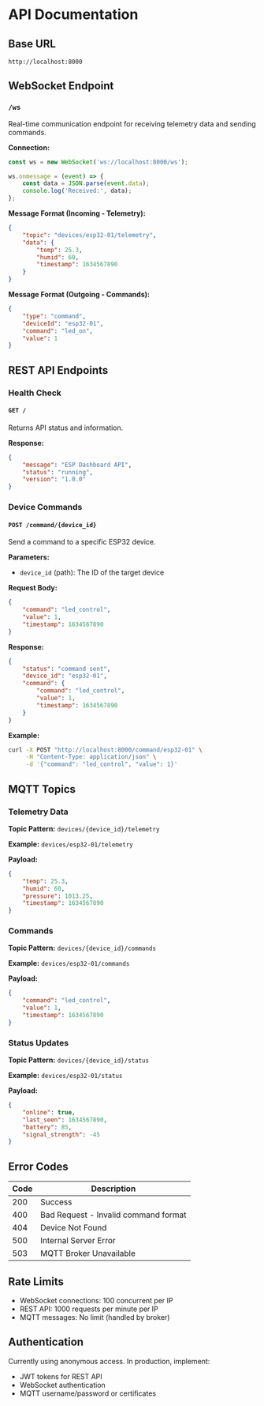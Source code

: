 # API Documentation

## Base URL
```
http://localhost:8000
```

## WebSocket Endpoint

### `/ws`
Real-time communication endpoint for receiving telemetry data and sending commands.

**Connection:**
```javascript
const ws = new WebSocket('ws://localhost:8000/ws');

ws.onmessage = (event) => {
    const data = JSON.parse(event.data);
    console.log('Received:', data);
};
```

**Message Format (Incoming - Telemetry):**
```json
{
    "topic": "devices/esp32-01/telemetry",
    "data": {
        "temp": 25.3,
        "humid": 60,
        "timestamp": 1634567890
    }
}
```

**Message Format (Outgoing - Commands):**
```json
{
    "type": "command",
    "deviceId": "esp32-01",
    "command": "led_on",
    "value": 1
}
```

## REST API Endpoints

### Health Check

#### `GET /`
Returns API status and information.

**Response:**
```json
{
    "message": "ESP Dashboard API",
    "status": "running",
    "version": "1.0.0"
}
```

### Device Commands

#### `POST /command/{device_id}`
Send a command to a specific ESP32 device.

**Parameters:**
- `device_id` (path): The ID of the target device

**Request Body:**
```json
{
    "command": "led_control",
    "value": 1,
    "timestamp": 1634567890
}
```

**Response:**
```json
{
    "status": "command sent",
    "device_id": "esp32-01",
    "command": {
        "command": "led_control",
        "value": 1,
        "timestamp": 1634567890
    }
}
```

**Example:**
```bash
curl -X POST "http://localhost:8000/command/esp32-01" \
     -H "Content-Type: application/json" \
     -d '{"command": "led_control", "value": 1}'
```

## MQTT Topics

### Telemetry Data
**Topic Pattern:** `devices/{device_id}/telemetry`

**Example:** `devices/esp32-01/telemetry`

**Payload:**
```json
{
    "temp": 25.3,
    "humid": 60,
    "pressure": 1013.25,
    "timestamp": 1634567890
}
```

### Commands
**Topic Pattern:** `devices/{device_id}/commands`

**Example:** `devices/esp32-01/commands`

**Payload:**
```json
{
    "command": "led_control",
    "value": 1,
    "timestamp": 1634567890
}
```

### Status Updates
**Topic Pattern:** `devices/{device_id}/status`

**Example:** `devices/esp32-01/status`

**Payload:**
```json
{
    "online": true,
    "last_seen": 1634567890,
    "battery": 85,
    "signal_strength": -45
}
```

## Error Codes

| Code | Description |
|------|-------------|
| 200  | Success |
| 400  | Bad Request - Invalid command format |
| 404  | Device Not Found |
| 500  | Internal Server Error |
| 503  | MQTT Broker Unavailable |

## Rate Limits

- WebSocket connections: 100 concurrent per IP
- REST API: 1000 requests per minute per IP
- MQTT messages: No limit (handled by broker)

## Authentication

Currently using anonymous access. In production, implement:
- JWT tokens for REST API
- WebSocket authentication
- MQTT username/password or certificates
